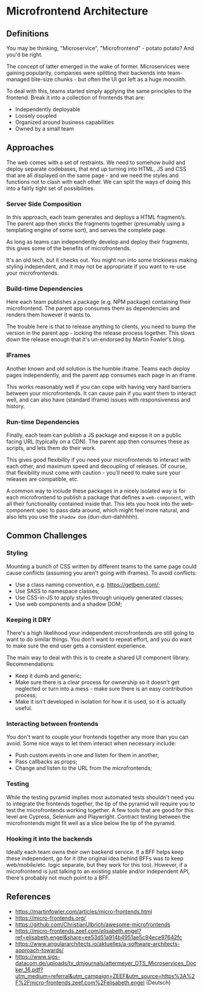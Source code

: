 # Microfrontend Architecture

## Definitions

You may be thinking, "Microservice", "Microfrontend" - potato potato? And you'd be right.

The concept of latter emerged in the wake of former. Microservices were gaining popularity, companies were splitting their backends into team-managed bite-size chunks - but often the UI got left as a huge monolith.

To deal with this, teams started simply applying the same principles to the frontend. Break it into a collection of frontends that are:

- Independently deployable
- Loosely coupled
- Organized around business capabilities
- Owned by a small team

## Approaches

The web comes with a set of restraints. We need to somehow build and deploy separate codebases, that end up turning into HTML, JS and CSS that are all displayed on the same page - and we need the styles and functions not to clash with each other. We can split the ways of doing this into a fairly tight set of possibilities.

### Server Side Composition

In this approach, each team generates and deploys a HTML fragment/s. The parent app then sticks the fragments together (presumably using a templating engine of some sort), and serves the complete page.

As long as teams can independently develop and deploy their fragments, this gives some of the benefits of microfrontends.

It's an old tech, but it checks out. You might run into some trickiness making styling independent, and it may not be appropriate if you want to re-use your microfrontends.

### Build-time Dependencies

Here each team publishes a package (e.g. NPM package) containing their microfrontend. The parent app consumes them as dependencies and renders them however it wants to.

The trouble here is that to release anything to clients, you need to bump the version in the parent app - locking the release process together. This slows down the release enough that it's un-endorsed by Martin Fowler's blog.

### IFrames

Another known and old solution is the humble iframe. Teams each deploy pages independently, and the parent app consumes each page in an iframe.

This works reasonably well if you can cope with having very hard barriers between your microfrontends. It can cause pain if you want them to interact well, and can also have (standard iframe) issues with responsiveness and history.

### Run-time Dependencies

Finally, each team can publish a JS package and expose it on a public facing URL (typically on a CDN). The parent app then consumes these as scripts, and lets them do their work.

This gives good flexibility if you need your microfrontends to interact with each other, and maximum speed and decoupling of releases. Of course, that flexibility must come with caution - you'll need to make sure your releases are compatible, etc.

A common way to include these packages in a nicely isolated way is for each microfrontend to publish a package that defines a `web-component`, with all their functionality contained inside that. This lets you hook into the web-component spec to pass data around, which might feel more natural, and also lets you use the `shadow dom` (dun-dun-dahhhhh).

## Common Challenges

### Styling

Mounting a bunch of CSS written by different teams to the same page could cause conflicts (assuming you aren't going with iframes). To avoid conflicts:

- Use a class naming convention, e.g. https://getbem.com/;
- Use SASS to namespace classes;
- Use CSS-in-JS to apply styles through uniquely generated classes;
- Use web components and a shadow DOM;

### Keeping it DRY

There's a high likelihood your independent microfrontends are still going to want to do similar things. You don't want to repeat effort, and you do want to make sure the end user gets a consistent experience.

The main way to deal with this is to create a shared UI component library. Recommendations:
- Keep it dumb and generic;
- Make sure there is a clear process for ownership so it doesn't get neglected or turn into a mess - make sure there is an easy contribution process;
- Make it isn't developed in isolation for how it is used, so it is actually useful.

### Interacting between frontends

You don't want to couple your frontends together any more than you can avoid. Some nice ways to let them interact when necessary include:

- Push custom events in one and listen for them in another;
- Pass callbacks as props;
- Change and listen to the URL from the microfrontends;

### Testing

While the testing pyramid implies most automated tests shouldn't need you to integrate the frontends together, the tip of the pyramid will require you to test the microfrontends working together. A few tools that are good for this level are Cypress, Selenium and Playwright. Contract testing between the microfrontends might fit well as a slice below the tip of the pyramid.

### Hooking it into the backends

Ideally each team owns their own backend service. If a BFF helps keep these independent, go for it (the original idea behind BFFs was to keep web/mobile/etc. logic separate, but they work for this too). However, if a microfrontend is just talking to an existing stable and/or independent API, there's probably not much point to a BFF.

## References

- https://martinfowler.com/articles/micro-frontends.html
- https://micro-frontends.org/
- https://github.com/ChristianUlbrich/awesome-microfrontends
- https://micro-frontends.zeef.com/elisabeth.engel?ref=elisabeth.engel&share=ee53d51a914b4951ae5c94ece97642fc
- https://www.angulararchitects.io/aktuelles/a-software-architects-approach-towards/
- https://www.sigs-datacom.de/uploads/tx_dmjournals/attermeyer_OTS_Microservices_Docker_16.pdf?utm_medium=referral&utm_campaign=ZEEF&utm_source=https%3A%2F%2Fmicro-frontends.zeef.com%2Felisabeth.engel (Deutsch)

